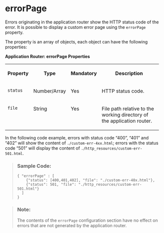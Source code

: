 <!-- loio0377013b58f34650b9b811eede1321d9 -->

# errorPage

Errors originating in the application router show the HTTP status code of the error. It is possible to display a custom error page using the `errorPage` property.



The property is an array of objects, each object can have the following properties:

**Application Router: errorPage Properties**


<table>
<tr>
<th valign="top">

Property



</th>
<th valign="top">

Type



</th>
<th valign="top">

Mandatory



</th>
<th valign="top">

Description



</th>
</tr>
<tr>
<td valign="top">

`status` 



</td>
<td valign="top">

Number/Array



</td>
<td valign="top">

Yes



</td>
<td valign="top">

HTTP status code.



</td>
</tr>
<tr>
<td valign="top">

`file` 



</td>
<td valign="top">

String



</td>
<td valign="top">

Yes



</td>
<td valign="top">

File path relative to the working directory of the application router.



</td>
</tr>
</table>

In the following code example, errors with status code “400”, “401” and “402” will show the content of `./custom-err-4xx.html`; errors with the status code “501” will display the content of `./http_resources/custom-err-501.html`.

> ### Sample Code:  
> ```
> { "errorPage" : [
>     {"status": [400,401,402], "file": "./custom-err-40x.html"},
>     {"status": 501, "file": "./http_resources/custom-err-501.html"}
>   ]
> }
> ```

> ### Note:  
> The contents of the `errorPage` configuration section have no effect on errors that are not generated by the application router.

